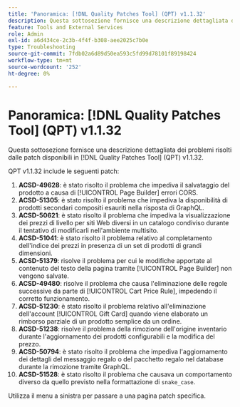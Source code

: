 ```yaml
---
title: 'Panoramica: [!DNL Quality Patches Tool] (QPT) v1.1.32'
description: Questa sottosezione fornisce una descrizione dettagliata dei problemi risolti dalle patch disponibili in  [!DNL Quality Patches Tool] (QPT) v1.1.32.
feature: Tools and External Services
role: Admin
exl-id: a6d434ce-2c3b-4f4f-b308-aee2025c7b0e
type: Troubleshooting
source-git-commit: 7fdb02a6d89d50ea593c5fd99d78101f89198424
workflow-type: tm+mt
source-wordcount: '252'
ht-degree: 0%

---
```


# Panoramica: [!DNL Quality Patches Tool] (QPT) v1.1.32

Questa sottosezione fornisce una descrizione dettagliata dei problemi risolti dalle patch disponibili in [!DNL Quality Patches Tool] (QPT) v1.1.32.

QPT v1.1.32 include le seguenti patch:

1. **ACSD-49628**: è stato risolto il problema che impediva il salvataggio del prodotto a causa di [!UICONTROL Page Builder] errori CORS.
1. **ACSD-51305**: è stato risolto il problema che impediva la disponibilità di prodotti secondari compositi esauriti nella risposta di GraphQL.
1. **ACSD-50621**: è stato risolto il problema che impediva la visualizzazione dei prezzi di livello per siti Web diversi in un catalogo condiviso durante il tentativo di modificarli nell&#39;ambiente multisito.
1. **ACSD-51041**: è stato risolto il problema relativo al completamento dell&#39;indice dei prezzi in presenza di un set di prodotti di grandi dimensioni.
1. **ACSD-51379**: risolve il problema per cui le modifiche apportate al contenuto del testo della pagina tramite [!UICONTROL Page Builder] non vengono salvate.
1. **ACSD-49480**: risolve il problema che causa l&#39;eliminazione delle regole successive da parte di [!UICONTROL Cart Price Rule], impedendo il corretto funzionamento.
1. **ACSD-51230**: è stato risolto il problema relativo all&#39;eliminazione dell&#39;account [!UICONTROL Gift Card] quando viene elaborato un rimborso parziale di un prodotto semplice da un ordine.
1. **ACSD-51238**: risolve il problema della rimozione dell&#39;origine inventario durante l&#39;aggiornamento dei prodotti configurabili e la modifica del prezzo.
1. **ACSD-50794**: è stato risolto il problema che impediva l&#39;aggiornamento dei dettagli del messaggio regalo o del pacchetto regalo nel database durante la rimozione tramite GraphQL.
1. **ACSD-51528**: è stato risolto il problema che causava un comportamento diverso da quello previsto nella formattazione di `snake_case`.

Utilizza il menu a sinistra per passare a una pagina patch specifica.
